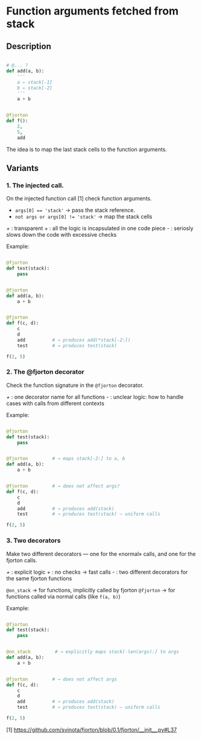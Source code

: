 # Function arguments fetched from stack

## Description

```python

# @... ?
def add(a, b):
    '''
    a ← stack[-1]
    b ← stack[-2]
    '''
    a + b


@fjorton
def f():
    2,
    5,
    add
```

The idea is to map the last stack cells to the function arguments.

## Variants

### 1. The injected call.

On the injected function call [1] check function arguments.

* `args[0] == 'stack'` → pass the stack reference.
* `not args or args[0] != 'stack'` → map the stack cells

*+* : transparent
*+* : all the logic is incapsulated in one code piece
*-* : seriosly slows down the code with excessive checks

Example:
```python

@fjorton
def test(stack):
    pass


@fjorton
def add(a, b):
    a + b


@fjorton
def f(c, d):
    c
    d
    add          # → produces add(*stack[-2:])
    test         # → produces test(stack)

f(2, 5)

```

### 2. The @fjorton decorator

Check the function signature in the `@fjorton` decorator.

*+* : one decorator name for all functions
*-* : unclear logic: how to handle cases with calls from different contexts

Example:
```python

@fjorton
def test(stack):
    pass


@fjorton         # → maps stack[-2:] to a, b
def add(a, b):
    a + b


@fjorton         # → does not affect args?
def f(c, d):
    c
    d
    add          # → produces add(stack)
    test         # → produces test(stack) — uniform calls

f(2, 5)
```

### 3. Two decorators

Make two different decorators — one for the «normal» calls, and one for the fjorton calls.

*+* : explicit logic
*+* : no checks → fast calls
*-* : two different decorators for the same fjorton functions

`@on_stack` → for functions, implicitly called by fjorton
`@fjorton` → for functions called via normal calls (like `f(a, b)`)

Example:
```python

@fjorton
def test(stack):
    pass


@on_stack         # → explicitly maps stack[-len(args):] to args
def add(a, b):
    a + b


@fjorton         # → does not affect args
def f(c, d):
    c
    d
    add          # → produces add(stack)
    test         # → produces test(stack) — uniform calls

f(2, 5)
```

[1] https://github.com/svinota/fjorton/blob/0.1/fjorton/__init__.py#L37
